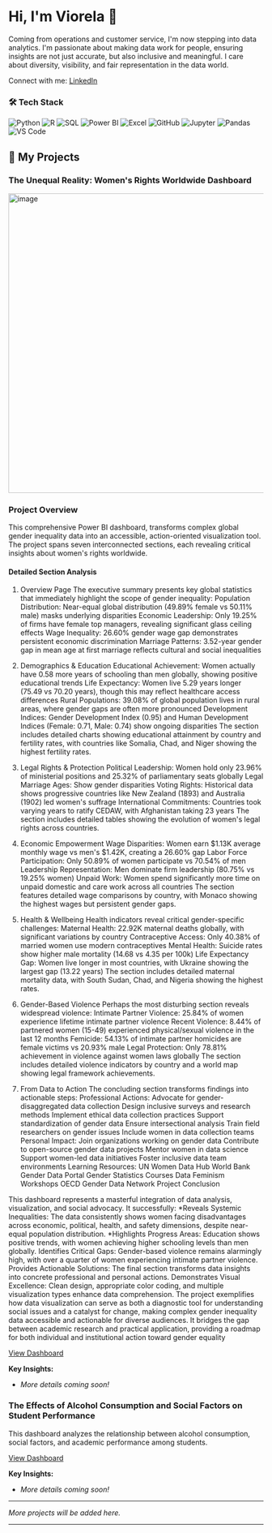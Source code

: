 # Hi, I'm Viorela 👋

Coming from operations and customer service, I'm now stepping into data analytics. I'm passionate about making data work for people, ensuring insights are not just accurate, but also inclusive and meaningful. I care about diversity, visibility, and fair representation in the data world. 

Connect with me:
[LinkedIn](https://www.linkedin.com/in/viorelasilitra/)

### 🛠️ Tech Stack
![Python](https://img.shields.io/badge/Python-3776AB?style=for-the-badge&logo=python&logoColor=white)
![R](https://img.shields.io/badge/R-276DC3?style=for-the-badge&logo=r&logoColor=white)
![SQL](https://img.shields.io/badge/SQL-4479A1?style=for-the-badge&logo=postgresql&logoColor=white)
![Power BI](https://img.shields.io/badge/Power%20BI-F2C811?style=for-the-badge&logo=powerbi&logoColor=black)
![Excel](https://img.shields.io/badge/Excel-217346?style=for-the-badge&logo=microsoft-excel&logoColor=white)
![GitHub](https://img.shields.io/badge/GitHub-181717?style=for-the-badge&logo=github&logoColor=white)
![Jupyter](https://img.shields.io/badge/Jupyter-F37626?style=for-the-badge&logo=jupyter&logoColor=white)
![Pandas](https://img.shields.io/badge/Pandas-150458?style=for-the-badge&logo=pandas&logoColor=white)
![VS Code](https://img.shields.io/badge/VS%20Code-007ACC?style=for-the-badge&logo=visual-studio-code&logoColor=white)

## 🚀 My Projects

### The Unequal Reality: Women's Rights Worldwide Dashboard
<img width="1300" height="591" alt="image" src="https://github.com/user-attachments/assets/714ab7e1-d486-4e6c-b9ab-cc181910b75d" />


### Project Overview
This comprehensive Power BI dashboard, transforms complex global gender inequality data into an accessible, action-oriented visualization tool. The project spans seven interconnected sections, each revealing critical insights about women's rights worldwide.

#### Detailed Section Analysis
1. Overview Page
The executive summary presents key global statistics that immediately highlight the scope of gender inequality:
Population Distribution: Near-equal global distribution (49.89% female vs 50.11% male) masks underlying disparities
Economic Leadership: Only 19.25% of firms have female top managers, revealing significant glass ceiling effects
Wage Inequality: 26.60% gender wage gap demonstrates persistent economic discrimination
Marriage Patterns: 3.52-year gender gap in mean age at first marriage reflects cultural and social inequalities

2. Demographics & Education
Educational Achievement: Women actually have 0.58 more years of schooling than men globally, showing positive educational trends
Life Expectancy: Women live 5.29 years longer (75.49 vs 70.20 years), though this may reflect healthcare access differences
Rural Populations: 39.08% of global population lives in rural areas, where gender gaps are often more pronounced
Development Indices: Gender Development Index (0.95) and Human Development Indices (Female: 0.71, Male: 0.74) show ongoing disparities
The section includes detailed charts showing educational attainment by country and fertility rates, with countries like Somalia, Chad, and Niger showing the highest fertility rates.

3. Legal Rights & Protection
Political Leadership: Women hold only 23.96% of ministerial positions and 25.32% of parliamentary seats globally
Legal Marriage Ages: Show gender disparities
Voting Rights: Historical data shows progressive countries like New Zealand (1893) and Australia (1902) led women's suffrage
International Commitments: Countries took varying years to ratify CEDAW, with Afghanistan taking 23 years
The section includes detailed tables showing the evolution of women's legal rights across countries.

4. Economic Empowerment
Wage Disparities: Women earn $1.13K average monthly wage vs men's $1.42K, creating a 26.60% gap
Labor Force Participation: Only 50.89% of women participate vs 70.54% of men
Leadership Representation: Men dominate firm leadership (80.75% vs 19.25% women)
Unpaid Work: Women spend significantly more time on unpaid domestic and care work across all countries
The section features detailed wage comparisons by country, with Monaco showing the highest wages but persistent gender gaps.

5. Health & Wellbeing
Health indicators reveal critical gender-specific challenges:
Maternal Health: 22.92K maternal deaths globally, with significant variations by country
Contraceptive Access: Only 40.38% of married women use modern contraceptives
Mental Health: Suicide rates show higher male mortality (14.68 vs 4.35 per 100k)
Life Expectancy Gap: Women live longer in most countries, with Ukraine showing the largest gap (13.22 years)
The section includes detailed maternal mortality data, with South Sudan, Chad, and Nigeria showing the highest rates.

6. Gender-Based Violence
Perhaps the most disturbing section reveals widespread violence:
Intimate Partner Violence: 25.84% of women experience lifetime intimate partner violence
Recent Violence: 8.44% of partnered women (15-49) experienced physical/sexual violence in the last 12 months
Femicide: 54.13% of intimate partner homicides are female victims vs 20.93% male
Legal Protection: Only 78.81% achievement in violence against women laws globally
The section includes detailed violence indicators by country and a world map showing legal framework achievements.

7. From Data to Action
The concluding section transforms findings into actionable steps:
Professional Actions:
Advocate for gender-disaggregated data collection
Design inclusive surveys and research methods
Implement ethical data collection practices
Support standardization of gender data
Ensure intersectional analysis
Train field researchers on gender issues
Include women in data collection teams
Personal Impact:
Join organizations working on gender data
Contribute to open-source gender data projects
Mentor women in data science
Support women-led data initiatives
Foster inclusive data team environments
Learning Resources:
UN Women Data Hub
World Bank Gender Data Portal
Gender Statistics Courses
Data Feminism Workshops
OECD Gender Data Network
Project Conclusion

This dashboard represents a masterful integration of data analysis, visualization, and social advocacy. It successfully:
    *Reveals Systemic Inequalities: The data consistently shows women facing disadvantages across economic, political, health, and safety dimensions, despite near-equal population distribution.
     *Highlights Progress Areas: Education shows positive trends, with women achieving higher schooling levels than men globally.
Identifies Critical Gaps: Gender-based violence remains alarmingly high, with over a quarter of women experiencing intimate partner violence.
Provides Actionable Solutions: The final section transforms data insights into concrete professional and personal actions.
Demonstrates Visual Excellence: Clean design, appropriate color coding, and multiple visualization types enhance data comprehension.
The project exemplifies how data visualization can serve as both a diagnostic tool for understanding social issues and a catalyst for change, making complex gender inequality data accessible and actionable for diverse audiences. It bridges the gap between academic research and practical application, providing a roadmap for both individual and institutional action toward gender equality

[View Dashboard](https://app.powerbi.com/view?r=eyJrIjoiYjQ0MGFkNzAtMGQxNi00NGFhLTllMmItNWNmMjVlODE3NjhhIiwidCI6IjQzMDJjMGUwLWMxM2MtNDg0My05NTdmLTc1YmYwZDNiOGJmZiIsImMiOjl9&pageName=40c13d602d5ba005d551)

**Key Insights:**
*   *More details coming soon!*

### The Effects of Alcohol Consumption and Social Factors on Student Performance

This dashboard analyzes the relationship between alcohol consumption, social factors, and academic performance among students.

[View Dashboard](https://app.powerbi.com/links/iLJyd98ss2?ctid=4302c0e0-c13c-4843-957f-75bf0d3b8bff&pbi_source=linkShare)

**Key Insights:**
*   *More details coming soon!*

---
*More projects will be added here.*

---




